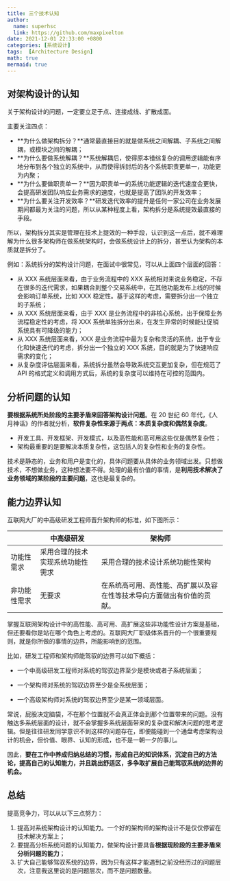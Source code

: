 ```yaml
---
title: 三个技术认知
author:
  name: superhsc
  link: https://github.com/maxpixelton
date: 2021-12-01 22:33:00 +0800
categories: [系统设计]
tags:  [Architecture Design]
math: true
mermaid: true
---
```


## 对架构设计的认知

关于架构设计的问题，一定要立足于点、连接成线、扩散成面。

主要关注四点：

- **为什么做架构拆分？**通常最直接目的就是做系统之间解耦、子系统之间解耦，或模块之间的解耦；
- **为什么要做系统解耦？**系统解耦后，使得原本错综复杂的调用逻辑能有序地分布到各个独立的系统中，从而使得拆封后的各个系统职责更单一，功能更为内聚；
- **为什么要做职责单一？**因为职责单一的系统功能逻辑的迭代速度会更快，会提高研发团队响应业务需求的速度，也就是提高了团队的开发效率；
- **为什么要关注开发效率？**研发迭代效率的提升是任何一家公司在业务发展期间都最为关注的问题，所以从某种程度上看，架构拆分是系统提效最直接的手段。

所以，架构拆分其实是管理在技术上提效的一种手段，认识到这一点后，就不难理解为什么很多架构师在做系统架构时，会做系统设计上的拆分，甚至认为架构的本质就是拆分了。

例如：系统拆分的架构设计问题，在面试中很常见，可以从上面四个层面的回答：

- 从 XXX 系统层面来看，由于业务流程中的 XXX 系统相对来说业务稳定，不存在很多的迭代需求，如果耦合到整个交易系统中，在其他功能发布上线的时候会影响订单系统，比如 XXX 稳定性。基于这样的考虑，需要拆分出一个独立的子系统；
- 从 XXX 系统层面来看，由于 XXX 是业务流程中的非核心系统，出于保障业务流程稳定性的考虑，将 XXX 系统单独拆分出来，在发生异常的时候能让促销系统具有可降级的能力；
- 从 XXX 系统层面来看，XXX 是业务流程中最为复杂和灵活的系统，出于专业化和快速迭代的考虑，拆分出一个独立的 XXX 系统，目的就是为了快速响应需求的变化；
- 从复杂度评估层面来看，系统拆分虽然会导致系统交互更加复杂，但在规范了 API 的格式定义和调用方式后，系统的复杂度可以维持在可控的范围内。

## 分析问题的认知

**要根据系统所处阶段的主要矛盾来回答架构设计问题**。在 20 世纪 60 年代，《人月神话》的作者就分析，**软件复杂性来源于两点：本质复杂度和偶然复杂度**。

- 开发工具、开发框架、开发模式，以及高性能和高可用这些仅是偶然复杂性；
- 架构最重要的是要解决本质复杂性，这包括人的复杂性和业务的复杂性。

技术是静态的，业务和用户是变化的，具体问题要从具体的业务领域出发。只想做技术，不想做业务，这种想法要不得。处理的最有价值的事情，是**利用技术解决了业务领域的某阶段的主要问题**，这也是最复杂的。



## 能力边界认知

互联网大厂的中高级研发工程师晋升架构师的标准，如下图所示：

|              | 中高级研发                       | 架构师                                                       |
| ------------ | -------------------------------- | ------------------------------------------------------------ |
| 功能性需求   | 采用合理的技术实现系统功能性需求 | 采用合理的技术设计系统功能性架构                             |
| 非功能性需求 | 无要求                           | 在系统高可用、高性能、高扩展以及容在性等技术导向方面做出有价值的贡献。 |

掌握互联网架构设计中的高性能、高可用、高扩展这些非功能性设计方案是基础，但还要看你是站在哪个角色上考虑的。互联网大厂职级体系晋升的一个很重要规则，就是你所做的事情的边界，所能影响到的范围。

比如，研发工程师和架构师能驾驭的边界可以如下概括：

- 一个中高级研发工程师对系统的驾驭边界至少是模块或者子系统层面；

- 一个架构师对系统的驾驭边界至少是全系统层面；

- 一个高级架构师对系统的驾驭边界至少是某一领域层面。

常说，屁股决定脑袋，不在那个位置就不会真正体会到那个位置带来的问题。没有触达多系统层面的设计，就不会掌握多系统层面带来的复杂度和解决问题的思考逻辑。但是往往研发同学意识不到这样的问题存在，即便能碰到一个通盘考虑架构设计的机会，但价值、眼界、认知的形成，也不是一朝一夕的事儿。

因此，**要在工作中养成归纳总结的习惯，形成自己的知识体系，沉淀自己的方法论，提高自己的认知能力，并且跳出舒适区，多争取扩展自己能驾驭系统的边界的机会。**



## 总结

提高竞争力，可以从以下三点努力：

1. 提高对系统架构设计的认知能力。一个好的架构师的架构设计不是仅仅停留在技术解决方案上；
2. 要提高分析系统问题的认知能力，做架构设计要具备**根据现阶段的主要矛盾来分析问题的能力**；
3. 扩大自己能够驾驭系统的边界，因为只有这样才能遇到之前没经历过的问题层次，注意我这里说的是问题层次，而不是问题数量。